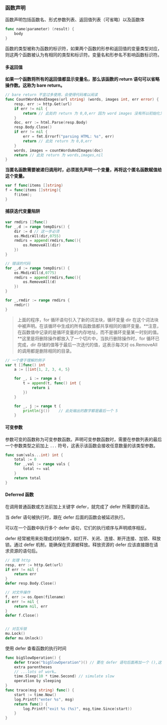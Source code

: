 ### 函数声明

函数声明包括函数名、形式参数列表、返回值列表（可省略）以及函数体

```go
func name(parameter) (result) {
    body
}
```

函数的类型被称为函数的标识符，如果两个函数的形参和返回值的变量类型对应，则这两个函数被认为有相同的类型和标识符。变量名和形参名不影响函数标识符。

#### 多返回值

**如果一个函数将所有的返回值都显示变量名，那么该函数的 return 语句可以省略操作数。这称为 bare return。**

```go
// bare return 不宜过多使用，会使得代码难以阅读
func CountWordsAndImages(url string) (words, images int, err error) {
	resp, err := http.Get(url)
	if err != nil {
		return // 此处的 return 为 0,0,err 因为 word images 没有所以初始化为零值
	}
	doc, err := html.Parse(resp.Body)
	resp.Body.Close()
    if err != nil {
        err = fmt.Errorf("parsing HTML: %s", err)
    	return // 此处 return 为 0,0,err
    }
    words, images = countWordsAndImages(doc)
    return // 此处 return 为 words,images,nil
}
```

**当匿名函数需要被递归调用时，必须首先声明一个变量，再将这个匿名函数赋值给这个变量。**

```go
var f func(items []string)
f = func(items []string){
    f(item);
}
```

#### 捕获迭代变量陷阱

```go
var rmdirs []func()
for _,d := range tempDirs() {
    dir := d // 这一步必须
    os.MkdirAll(dir,0755)
    rmdirs = append(rmdirs,func(){
        os.RemoveAll(dir)
    })
}

// 错误的代码
for _,d := range tempDirs() {
    os.MkdirAll(d,0775)
    rmdirs = append(rmdirs,func(){
        os.RemoveAll(d)
    })
}

for _,rmdir := range rmdirs {
    rmdir()
}
```

> 上面的程序，for 循环语句引入了新的词法块，循环变量 dir 在这个词法块中被声明。在该循环中生成的所有函数值都共享相同的循环变量。**注意，在函数值中记录的是循环变量的内存地址，而不是循环变量某一时刻的值。**这里是将删除操作都放入了一个切片中，当执行删除操作时，for 循环已完成，dir 存储的值等于最后一次迭代的值，这表示每次对 os.RemoveAll 的调用都是删除相同的目录。

```go
// 一个便于理解的例子
var t []func() int
	a := []int{1, 2, 3, 4, 5}

	for _, i := range a {
		t = append(t, func() int {
			return i
		})
	}

	for _, j := range t {
		println(j())	// 此处输出的数字都是最后一个 5
	}
```

#### 可变参数

参数可变的函数称为可变参数函数。声明可变参数函数时，需要在参数列表的最后一个参数类型之前加上 `...` 符号，这表示该函数会接收任意数量的该类型参数。

```go
func sum(vals...int) int {
    total := 0
    for _,val := range vals {
        total += val
    }
    return total
}
```



#### Deferred 函数

在调用普通函数或方法前加上关键字 defer，就完成了 defer 所需要的语法。

当 defer 语句被执行时，跟在 defer 后面的函数会被延迟执行。

可以在一个函数中执行多个 defer 语句，它们的执行顺序与声明顺序相反。

defer 经常被用来处理成对的操作，如打开、关闭、连接、断开连接、加锁、释放锁。通过 defer 机制，能确保在资源被释放。释放资源的 defer 应该直接跟在请求资源的语句后。

```go
// 处理 http
resp, err := http.Get(url)
if err != nil {
	return err
}
defer resp.Body.Close()

// 对文件操作
f, err := os.Open(filename)
if err != nil {
	return nil, err
}
defer f.Close()


// 对互斥锁
mu.Lock()
defer mu.Unlock()
```

使用 defer 查看函数的执行时间

```go
func bigSlowOperation() {
    defer trace("bigSlowOperation")() // 要在 defer 语句后面再加一个 (),这样在进入时会执行一次
	extra parentheses
	// ...lots of work…
    time.Sleep(10 * time.Second) // simulate slow
    operation by sleeping
}
func trace(msg string) func() {
    start := time.Now()
    log.Printf("enter %s", msg)
    return func() {
    	log.Printf("exit %s (%s)", msg,time.Since(start))
    }
}
```



